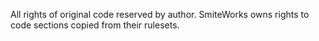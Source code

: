 All rights of original code reserved by author.
SmiteWorks owns rights to code sections copied from their rulesets.
